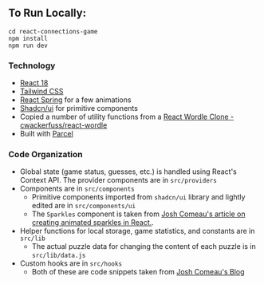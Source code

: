 ## To Run Locally:

```
cd react-connections-game
npm install
npm run dev
```

### Technology

- [React 18](https://react.dev/)
- [Tailwind CSS](https://tailwindcss.com/)
- [React Spring](https://www.react-spring.dev/) for a few animations
- [Shadcn/ui](https://ui.shadcn.com/) for primitive components
- Copied a number of utility functions from a [React Wordle Clone - cwackerfuss/react-wordle](https://github.com/cwackerfuss/react-wordle)
- Built with [Parcel](https://parceljs.org/)

### Code Organization

- Global state (game status, guesses, etc.) is handled using React's Context API. The provider components are in `src/providers`
- Components are in `src/components`
  - Primitive components imported from `shadcn/ui` library and lightly edited are in `src/components/ui`
  - The `Sparkles` component is taken from [Josh Comeau's article on creating animated sparkles in React.](https://www.joshwcomeau.com/react/animated-sparkles-in-react/).
- Helper functions for local storage, game statistics, and constants are in `src/lib`
  - The actual puzzle data for changing the content of each puzzle is in `src/lib/data.js`
- Custom hooks are in `src/hooks`
  - Both of these are code snippets taken from [Josh Comeau's Blog](https://www.joshwcomeau.com/snippets/)

